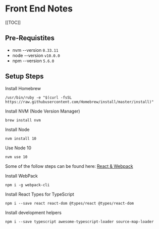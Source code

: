 # Front End Notes

[[TOC]]

## Pre-Requistites

- nvm --version `0.33.11`
- node --version `v10.0.0`
- npm --version `5.6.0`


## Setup Steps

Install Homebrew

```shell
/usr/bin/ruby -e "$(curl -fsSL https://raw.githubusercontent.com/Homebrew/install/master/install)"
```

Install NVM (Node Version Manager)

```shell
brew install nvm
```

Install Node

```shell
nvm install 10
```

Use Node 10

```shell
nvm use 10
```

Some of the follow steps can be found here: [React &amp; Webpack](https://www.typescriptlang.org/docs/handbook/react-&-webpack.html)

Install WebPack

```shell
npm i -g webpack-cli
```

Install React Types for TypeScript

```shell
npm i --save react react-dom @types/react @types/react-dom
```

Install development helpers

```shell
npm i --save typescript awesome-typescript-loader source-map-loader
```
